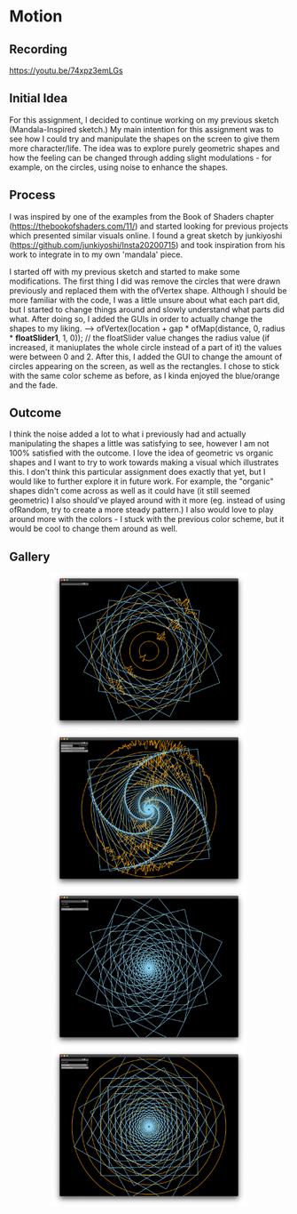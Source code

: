 # Motion

## Recording
https://youtu.be/74xpz3emLGs 

## Initial Idea
For this assignment, I decided to continue working on my previous sketch (Mandala-Inspired sketch.) My main intention for this assignment was to see how I could try and manipulate the shapes on the screen to give them more character/life. The idea was to explore purely geometric shapes and how the feeling can be changed through adding slight modulations - for example, on the circles, using noise to enhance the shapes. 

## Process
I was inspired by one of the examples from the Book of Shaders chapter (https://thebookofshaders.com/11/) and started looking for previous projects which presented similar visuals online. I found a great sketch by junkiyoshi (https://github.com/junkiyoshi/Insta20200715) and took inspiration from his work to integrate in to my own 'mandala' piece. 

I started off with my previous sketch and started to make some modifications. The first thing I did was remove the circles that were drawn previously and replaced them with the ofVertex shape. Although I should be more familiar with the code, I was a little unsure about what each part did, but I started to change things around and slowly understand what parts did what. After doing so, I added the GUIs in order to actually change the shapes to my liking. 
--> ofVertex(location + gap * ofMap(distance, 0, radius * **floatSlider1**, 1, 0)); // the floatSlider value changes the radius value (if increased, it maniuplates the whole circle instead of a part of it) the values were between 0 and 2. After this, I added the GUI to change the amount of circles appearing on the screen, as well as the rectangles. I chose to stick with the same color scheme as before, as I kinda enjoyed the blue/orange and the fade. 

## Outcome
I think the noise added a lot to what i previously had and actually manipulating the shapes a little was satisfying to see, however I am not 100% satisfied with the outcome. I love the idea of geometric vs organic shapes and I want to try to work towards making a visual which illustrates this. I don't think this particular assignment does exactly that yet, but I would like to further explore it in future work. For example, the "organic" shapes didn't come across as well as it could have (it still seemed geometric) I also should've played around with it more (eg. instead of using ofRandom, try to create a more steady pattern.) I also would love to play around more with the colors - I stuck with the previous color scheme, but it would be cool to change them around as well. 

## Gallery 

<p align="center">
  <img src="motion_assignment/bin/data/motion_1.png" width="350" title="motion1">
  <img src="motion_assignment/bin/data/motion_2.png" width="350" title="motion2">
  <img src="motion_assignment/bin/data/motion_3.png" width="350" title="motion3">
  <img src="motion_assignment/bin/data/motion_4.png" width="350" title="motion4">
</p>
